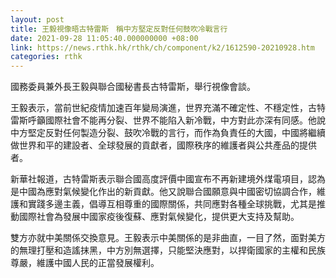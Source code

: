 ```yaml
---
layout: post
title: 王毅視像晤古特雷斯　稱中方堅定反對任何鼓吹冷戰言行
date: 2021-09-28 11:05:40.000000000 +08:00
link: https://news.rthk.hk/rthk/ch/component/k2/1612590-20210928.htm
categories: rthk
---
```


國務委員兼外長王毅與聯合國秘書長古特雷斯，舉行視像會談。

王毅表示，當前世紀疫情加速百年變局演進，世界充滿不確定性、不穩定性，古特雷斯呼籲國際社會不能再分裂、世界不能陷入新冷戰，中方對此亦深有同感。他說中方堅定反對任何製造分裂、鼓吹冷戰的言行，而作為負責任的大國，中國將繼續做世界和平的建設者、全球發展的貢獻者，國際秩序的維護者與公共產品的提供者。

新華社報道，古特雷斯表示聯合國高度評價中國宣布不再新建境外煤電項目，認為是中國為應對氣候變化作出的新貢獻。他又說聯合國願意與中國密切協調合作，維護和實踐多邊主義，倡導互相尊重的國際關係，共同應對各種全球挑戰，尤其是推動國際社會為發展中國家疫後復蘇、應對氣候變化，提供更大支持及幫助。

雙方亦就中美關係交換意見。王毅表示中美關係的是非曲直，一目了然，面對美方的無理打壓和造謠抹黑，中方別無選擇，只能堅決應對，以捍衛國家的主權和民族尊嚴，維護中國人民的正當發展權利。
